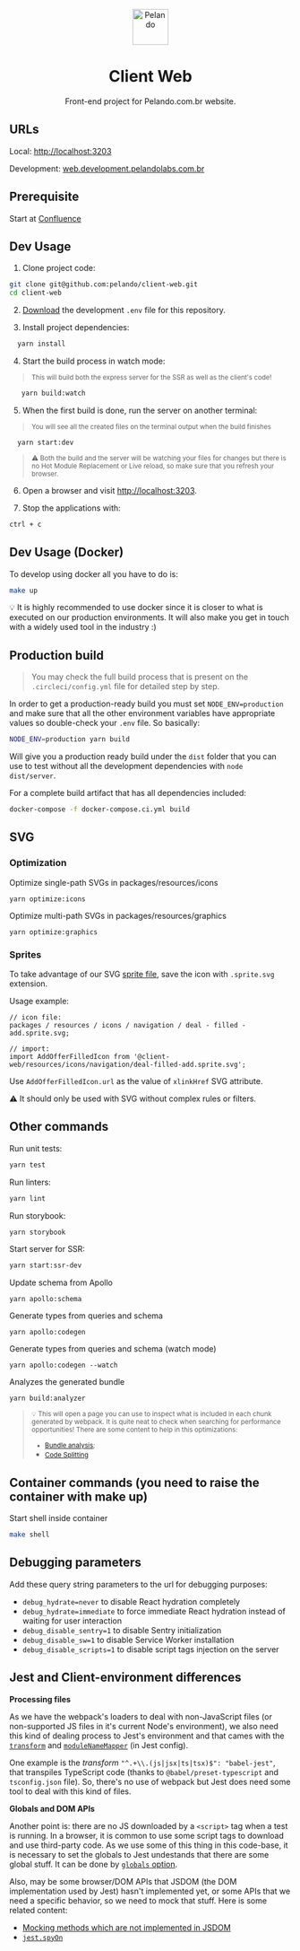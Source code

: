 <p align="center">
  <img alt="Pelando" height="64" src="./public/favicons/favicon.svg">
</p>

<h1 align="center">Client Web</h1>

<div align="center">
  Front-end project for Pelando.com.br website.
</div>

## URLs

Local: [http://localhost:3203](http://localhost:3203)

Development: [web.development.pelandolabs.com.br](https://web.development.pelandolabs.com.br)

## Prerequisite

Start at [Confluence](https://pelandobr.atlassian.net/l/c/wXKFtYce)

## Dev Usage

1. Clone project code:

```bash
git clone git@github.com:pelando/client-web.git
cd client-web
```

2. [Download](https://docs.google.com/document/d/1bwp1U7E3zBj1BlcY3-tTF0HKoQ4cicPzP2Ftt9LqxvY/edit#) the development `.env` file for this repository.

3. Install project dependencies:

```bash
  yarn install
```

4. Start the build process in watch mode:

> <small>This will build both the express server for the SSR as well as the client's code!</small>

```bash
   yarn build:watch
```

5. When the first build is done, run the server on another terminal:

> <small>You will see all the created files on the terminal output when the build finishes</small>

```
  yarn start:dev
```

> <small>⚠️ Both the build and the server will be watching your files for changes but there is no Hot Module Replacement or Live reload, so make sure that you refresh your browser.</small>

6. Open a browser and visit [http://localhost:3203](http://localhost:3203).

7. Stop the applications with:

```bash
ctrl + c
```

## Dev Usage (Docker)

To develop using docker all you have to do is:

```bash
make up
```

💡 It is highly recommended to use docker since it is closer to what is executed on our production environments. It will also make you get in touch with a widely used tool in the industry :)

## Production build

> You may check the full build process that is present on the `.circleci/config.yml` file for detailed step by step.

In order to get a production-ready build you must set `NODE_ENV=production` and make sure that all the other environment variables have appropriate values so double-check your `.env` file. So basically:

```bash
NODE_ENV=production yarn build
```

Will give you a production ready build under the `dist` folder that you can use to test without all the development dependencies with `node dist/server`.

For a complete build artifact that has all dependencies included:

```bash
docker-compose -f docker-compose.ci.yml build
```

## SVG

### Optimization

Optimize single-path SVGs in packages/resources/icons

```
yarn optimize:icons
```

Optimize multi-path SVGs in packages/resources/graphics

```
yarn optimize:graphics
```

### Sprites

To take advantage of our SVG [sprite file](<https://en.wikipedia.org/wiki/Sprite_(computer_graphics)>), save the icon with `.sprite.svg` extension.

Usage example:

```tsx
// icon file:
packages / resources / icons / navigation / deal - filled - add.sprite.svg;
```

```tsx
// import:
import AddOfferFilledIcon from '@client-web/resources/icons/navigation/deal-filled-add.sprite.svg';
```

Use `AddOfferFilledIcon.url` as the value of `xlinkHref` SVG attribute.

:warning: It should only be used with SVG without complex rules or filters.

## Other commands

Run unit tests:

```bash
yarn test
```

Run linters:

```bash
yarn lint
```

Run storybook:

```bash
yarn storybook
```

Start server for SSR:

```bash
yarn start:ssr-dev
```

Update schema from Apollo

```
yarn apollo:schema
```

Generate types from queries and schema

```
yarn apollo:codegen
```

Generate types from queries and schema (watch mode)

```
yarn apollo:codegen --watch
```

Analyzes the generated bundle

```
yarn build:analyzer
```

> <small> 💡 This will open a page you can use to inspect what is included in each chunk generated by webpack. It is quite neat to check when searching for performance opportunities! There are some content to help in this optimizations:
>
> - [Bundle analysis](https://survivejs.com/webpack/optimizing/build-analysis/);
> - [Code Splitting](https://loadable-components.com/docs/code-splitting/)</small>

## Container commands (you need to raise the container with make up)

Start shell inside container

```bash
make shell
```

## Debugging parameters

Add these query string parameters to the url for debugging purposes:

- `debug_hydrate=never` to disable React hydration completely
- `debug_hydrate=immediate` to force immediate React hydration instead of waiting for user interaction
- `debug_disable_sentry=1` to disable Sentry initialization
- `debug_disable_sw=1` to disable Service Worker installation
- `debug_disable_scripts=1` to disable script tags injection on the server

## Jest and Client-environment differences

**Processing files**

As we have the webpack's loaders to deal with non-JavaScript files (or non-supported JS files in it's current Node's environment), we also need this kind of dealing process to Jest's environment and that cames with the [`transform`](https://jestjs.io/docs/configuration#transform-objectstring-pathtotransformer--pathtotransformer-object) and [`moduleNameMapper`](https://jestjs.io/docs/configuration#modulenamemapper-objectstring-string--arraystring) (in Jest config).

One example is the _transform_ `"^.+\\.(js|jsx|ts|tsx)$": "babel-jest"`, that transpiles TypeScript code (thanks to `@babel/preset-typescript` and `tsconfig.json` file). So, there's no use of webpack but Jest does need some tool to deal with this kind of files.

**Globals and DOM APIs**

Another point is: there are no JS downloaded by a `<script>` tag when a test is running. In a browser, it is common to use some script tags to download and use third-party code. As we use some of this thing in this code-base, it is necessary to set the globals to Jest undestands that there are some global stuff. It can be done by [`globals` option](https://jestjs.io/docs/configuration#globals-object).

Also, may be some browser/DOM APIs that JSDOM (the DOM implementation used by Jest) hasn't implemented yet, or some APIs that we need a specific behavior, so we need to mock that stuff. Here is some related content:

- [Mocking methods which are not implemented in JSDOM](https://jestjs.io/docs/manual-mocks#mocking-methods-which-are-not-implemented-in-jsdom)
- [`jest.spyOn`](https://jestjs.io/docs/jest-object#jestspyonobject-methodname)
